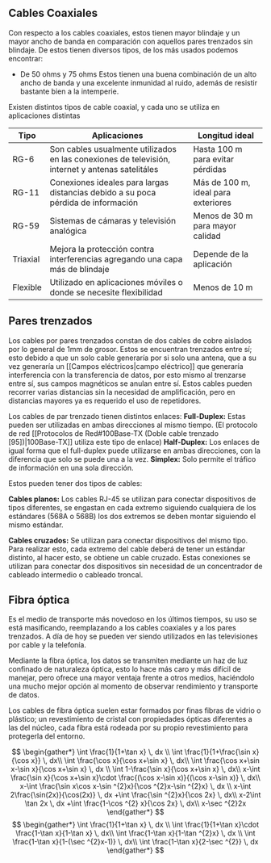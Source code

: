 
## Cables Coaxiales

Con respecto a los cables coaxiales, estos tienen mayor blindaje y un mayor ancho de banda en comparación con aquellos pares trenzados sin blindaje.
De estos tienen diversos tipos, de los más usados podemos encontrar:
- De 50 ohms y 75 ohms
Estos tienen una buena combinación de un alto ancho de banda y una excelente inmunidad al ruido, además de resistir bastante bien a la intemperie.

Existen distintos tipos de cable coaxial, y cada uno se utiliza en aplicaciones distintas

| Tipo     | Aplicaciones                                                                                     | Longitud ideal                      |
| -------- | ------------------------------------------------------------------------------------------------ | ----------------------------------- |
| RG-6     | Son cables usualmente utilizados en las conexiones de televisión, internet y antenas satelitáles | Hasta 100 m para evitar pérdidas    |
| RG-11    | Conexiones ideales para largas distancias debido a su poca pérdida de información                | Más de 100 m, ideal para exteriores |
| RG-59    | Sistemas de cámaras y televisión analógica                                                       | Menos de 30 m para mayor calidad    |
| Triaxial | Mejora la protección contra interferencias agregando una capa más de blindaje                    | Depende de la aplicación            |
| Flexible | Utilizado en aplicaciones móviles o donde se necesite flexibilidad                               | Menos de 10 m                       |

## Pares trenzados

Los cables por pares trenzados constan de dos cables de cobre aislados por lo general de 1mm de grosor. Estos se encuentran trenzados entre sí; esto debido a que un solo cable generaría por si solo una antena, que a su vez generaría un [[Campos eléctricos|campo eléctrico]] que generaría interferencia con la transferencia de datos, por esto mismo al trenzarse entre sí, sus campos magnéticos se anulan entre sí.
Estos cables pueden recorrer varias distancias sin la necesidad de amplificación, pero en distancias mayores ya es requerido el uso de repetidores.

Los cables de par trenzado tienen distintos enlaces:
**Full-Duplex:** Estas pueden ser utilizadas en ambas direcciones al mismo tiempo. (El protocolo de red [[Protocolos de Red#100Base-TX (Doble cable trenzado [95])|100Base-TX]] utiliza este tipo de enlace)
**Half-Duplex:** Los enlaces de igual forma que el full-duplex puede utilizarse en ambas direcciones, con la diferencia que solo se puede una a la vez.
**Simplex:** Solo permite el tráfico de información en una sola dirección.

Estos pueden tener dos tipos de cables:

**Cables planos:** Los cables RJ-45 se utilizan para conectar dispositivos de tipos diferentes, se engastan en cada extremo siguiendo cualquiera de los estándares (568A o 568B) los dos extremos se deben montar siguiendo el mismo estándar.

**Cables cruzados:** Se utilizan para conectar dispositivos del mismo tipo. Para realizar esto, cada extremo del cable deberá de tener un estándar distinto, al hacer esto, se obtiene un cable cruzado. Estas conexiones se utilizan para conectar dos dispositivos sin necesidad de un concentrador de cableado intermedio o cableado troncal.

## Fibra óptica 

Es el medio de transporte más novedoso en los últimos tiempos, su uso se está masificando, reemplazando a los cables coaxiales y a los pares trenzados. A día de hoy se pueden ver siendo utilizados en las televisiones por cable y la telefonía.

Mediante la fibra óptica, los datos se transmiten mediante un haz de luz confinado de naturaleza óptica, esto lo hace más caro y más difícil de manejar, pero ofrece una mayor ventaja frente a otros medios, haciéndolo una mucho mejor opción al momento de observar rendimiento y transporte de datos.

Los cables de fibra óptica suelen estar formados por finas fibras de vidrio o plástico; un revestimiento de cristal con propiedades ópticas diferentes a las del núcleo, cada fibra está rodeada por su propio revestimiento para protegerla del entorno.

$$
\begin{gather*}
\int \frac{1}{1+\tan x} \, dx \\
\int \frac{1}{1+\frac{\sin x}{\cos x}} \, dx\\
\int \frac{\cos x}{\cos x+\sin x} \, dx\\
\int \frac{\cos x+\sin x-\sin x}{\cos x+\sin x} \, dx \\
\int 1-\frac{\sin x}{\cos x+\sin x} \, dx\\
x-\int \frac{\sin x}{\cos x+\sin x}\cdot \frac{(\cos x-\sin x)}{(\cos x-\sin x)} \, dx\\
x-\int \frac{\sin x\cos x-\sin ^{2}x}{\cos ^{2}x-\sin ^{2}x} \, dx \\
x-\int 2\frac{\sin(2x)}{\cos(2x)} \, dx +\int \frac{\sin ^{2}x}{\cos 2x} \, dx\\
x-2\int \tan 2x \, dx +\int \frac{1-\cos ^{2} x}{\cos 2x} \, dx\\
x-\sec ^{2}2x
\end{gather*}
$$$$
\begin{gather*}
\int \frac{1}{1+\tan x} \, dx \\
\int \frac{1}{1+\tan x}\cdot \frac{1-\tan x}{1-\tan x} \, dx\\
\int \frac{1-\tan x}{1-\tan ^{2}x} \, dx \\
\int \frac{1-\tan x}{1-(\sec ^{2}x-1)} \, dx\\
\int \frac{1-\tan x}{2-\sec ^{2}} \, dx 
\end{gather*}
$$